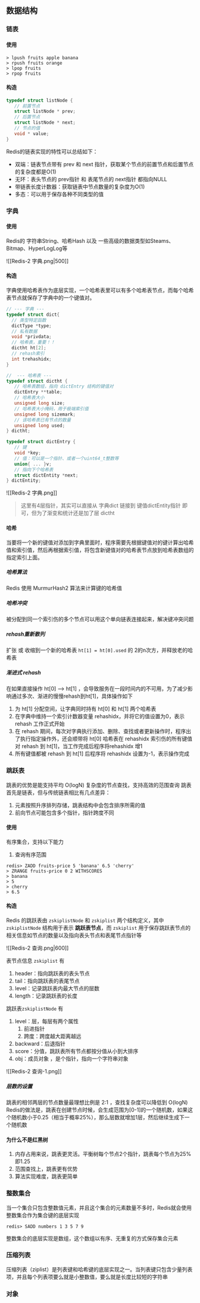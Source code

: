 


## 数据结构

### 链表

#### 使用

```shell
> lpush fruits apple banana 
> rpush fruits orange
> lpop fruits 
> rpop fruits
```

#### 构造
```c
typedef struct listNode {
   // 前置节点
   struct listNode * prev;
   // 后置节点
   struct listNode * next;
   // 节点的值
   void * value;
}
```

Redis的链表实现的特性可以总结如下：
-  双端：链表节点带有 prev 和 next 指针，获取某个节点的前置节点和后置节点的复杂度都是O(1)
-  无环：表头节点的 prev指针 和 表尾节点的 next指针 都指向NULL
-  带链表长度计数器：获取链表中节点数量的复杂度为O(1)
-  多态：可以用于保存各种不同类型的值

### 字典

#### 使用
Redis的 字符串String、哈希Hash 以及 一些高级的数据类型如Steams、Bitmap、HyperLogLog等

![[Redis-2 字典.png|500]]
#### 构造
字典使用哈希表作为底层实现，一个哈希表里可以有多个哈希表节点，而每个哈希表节点就保存了字典中的一个键值对。

```c
// --- 字典 ---
typedef struct dict{
  // 类型特定函数
  dictType *type;
  // 私有数据
  void *privdata;
  // 哈希表，重要！！
  dictht ht[2];
  // rehash索引
  int trehashidx;
}

//  --- 哈希表 ---
typedef struct dictht {
   // 哈希表数组，指向 dictEntry 结构的键值对
   dictEntry **table;
   // 哈希表大小
   unsigned long size;
   // 哈希表大小掩码，用于极端索引值
   unsigned long sizemark;
   // 该哈希表已有节点的数量
   unsigned long used;
} dictht;

typedef struct dictEntry {
   // 键
   void *key;
   // 值：可以是一个指针、或者一个uint64_t整数等
   union{ ... }v;
   // 指向下个哈希表
   struct dictEntity *next;
} dictEntity;


```


![[Redis-2 字典.png]]
> 这里有4层指针，其实可以直接从 字典dict 链接到 键值dictEntity指针 即可，但为了渐变和统计还是加了层 dictht 

#### 哈希
当要将一个新的键值对添加到字典里面时，程序需要先根据键值对的键计算出哈希值和索引值，然后再根据索引值，将包含新键值对的哈希表节点放到哈希表数组的指定索引上面。

##### 哈希算法

Redis 使用 MurmurHash2 算法来计算键的哈希值

##### 哈希冲突
被分配到同一个索引伤的多个节点可以用这个单向链表连接起来，解决键冲突问题

##### rehash重新散列
扩张 或 收缩到一个新的哈希表 `ht[1] = ht[0].used` 的 2的n次方，并释放老的哈希表

##### 渐进式 rehash
在如果直接操作 ht[0] --> ht[1] ，会导致服务在一段时间内的不可用，为了减少影响通过多次、渐进的慢慢rehash到ht[1]，具体操作如下
1.  为 ht[1] 分配空间，让字典同时持有 ht[0] 和 ht[1] 两个哈希表
2.  在字典中维持一个索引计数器变量 rehashidx，并将它的值设置为0，表示 rehash 工作正式开始
3.  在 rehash 期间，每次对字典执行添加、删除、查找或者更新操作时，程序出了执行指定操作外，还会顺带将 ht[0] 哈希表在 rehashidx 索引伤的所有键值对 rehash 到 ht[1]，当工作完成后程序将rehashidx 增1 
4.  所有键值都被 rehash 到 ht[1] 后程序将 rehashidx 设置为-1，表示操作完成


### 跳跃表
跳表的优势是能支持平均 O(logN) 复杂度的节点查找，支持高效的范围查询
跳表首先是链表，但与传统链表相比有几点差异：
1.  元素按照升序排列存储，跳表结构中会包含排序所需的值
2.  前向节点可能包含多个指针，指针跨度不同

#### 使用
有序集合，支持以下能力
1.  查询有序范围

```shell
redis> ZADD fruits-price 5 'banana' 6.5 'cherry'
> ZRANGE fruits-price 0 2 WITHSCORES
> banana
> 5
> cherry
> 6.5

```

#### 构造
Redis 的跳跃表由 `zskiplistNode` 和 `zskiplist` 两个结构定义，其中 `zskiplistNode` 结构用于表示 **跳跃表节点**，而 `zskiplist` 用于保存跳跃表节点的相关信息如节点的数量以及指向表头节点和表尾节点指针等

![[Redis-2 查询.png|600]]

表节点信息 `zskiplist` 有
1.  header：指向跳跃表的表头节点
2.  tail：指向跳跃表的表尾节点
3.  level：记录跳跃表内最大节点的层数
4.  length：记录跳跃表的长度

跳跃表`zskiplistNode` 有
1.  level：层，每层有两个属性 
	1.  前进指针
	2.  跨度：跨度越大距离越远
2.  backward：后退指针
3.  score：分值，跳跃表所有节点都按分值从小到大排序
4.  obj：成员对象 ，是个指针，指向一个字符串对象

![[Redis-2 查询-1.png]]

##### 层数的设置
跳表的相邻两层的节点数量最理想比例是 2:1 ，查找复杂度可以降低到 O(logN)
Redis的做法是，跳表在创建节点时候，会生成范围为[0-1]的一个随机数，如果这个随机数小于0.25（相当于概率25%），那么层数就增加1层，然后继续生成下一个随机数

#### 为什么不是红黑树

1.  内存占用来说，跳表更灵活。平衡树每个节点2个指针，跳表每个节点为25%即1.25
2.  范围查找上，跳表更有优势
3.  算法实现难度，跳表更简单


### 整数集合

当一个集合只包含整数值元素，并且这个集合的元素数量不多时，Redis就会使用整数集合作为集合键的底层实现
```shell
redis> SADD numbers 1 3 5 7 9

```

整数集合的底层实现是数组，这个数组以有序、无重复的方式保存集合元素

### 压缩列表

压缩列表（ziplist）是列表键和哈希键的底层实现之一。当列表键只包含少量列表项，并且每个列表项要么就是小整数值，要么就是长度比较短的字符串


### 对象

